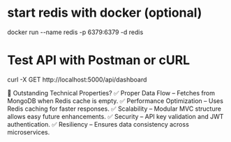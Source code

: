# start redis with docker (optional)
 docker run --name redis -p 6379:6379 -d redis

# Test API with Postman or cURL
curl -X GET http://localhost:5000/api/dashboard


📌 Outstanding Technical Properties?
✅ Proper Data Flow – Fetches from MongoDB when Redis cache is empty.
✅ Performance Optimization – Uses Redis caching for faster responses.
✅ Scalability – Modular MVC structure allows easy future enhancements.
✅ Security – API key validation and JWT authentication.
✅ Resiliency – Ensures data consistency across microservices.